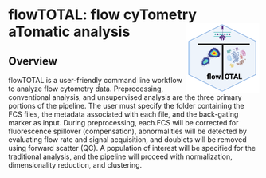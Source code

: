 # flowTOTAL: flow cyTometry aTomatic analysis <a href='https://github.com/ImmunoOncology/flowTOTAL'><img src='man/figures/logo.png' align="right" height="139" /></a>

## Overview

flowTOTAL is a user-friendly command line workflow to analyze flow cytometry data. Preprocessing, conventional analysis, and unsupervised analysis are the three primary portions of the pipeline. The user must specify the folder containing the FCS files, the metadata associated with each file, and the back-gating marker as input. During preprocessing, each.FCS will be corrected for fluorescence spillover (compensation), abnormalities will be detected by evaluating flow rate and signal acquisition, and doublets will be removed using forward scatter (QC). A population of interest will be specified for the traditional analysis, and the pipeline will proceed with normalization, dimensionality reduction, and clustering.
